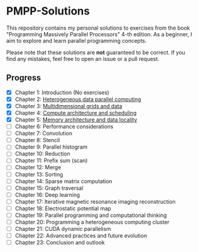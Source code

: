 # PMPP-Solutions
This repository contains my personal solutions to exercises from the book 
"Programming Massively Parallel Processors" 4-th edition. 
As a beginner, I aim to explore and learn parallel programming concepts. 

Please note that these solutions are **not** guaranteed to be correct. 
If you find any mistakes, feel free to open an issue or a pull request.



## Progress
- [x] Chapter 1: Introduction (No exercises)
- [x] Chapter 2: [Heterogeneous data parallel computing](Chapter02/README.md)
- [x] Chapter 3: [Multidimensional grids and data](Chapter03/README.md)
- [x] Chapter 4: [Compute architecture and scheduling](Chapter04/README.md)
- [x] Chapter 5: [Memory architecture and data locality](Chapter05/README.md)
- [ ] Chapter 6: Performance considerations
- [ ] Chapter 7: Convolution
- [ ] Chapter 8: Stencil
- [ ] Chapter 9: Parallel histogram
- [ ] Chapter 10: Reduction
- [ ] Chapter 11: Prefix sum (scan)
- [ ] Chapter 12: Merge
- [ ] Chapter 13: Sorting
- [ ] Chapter 14: Sparse matrix computation
- [ ] Chapter 15: Graph traversal
- [ ] Chapter 16: Deep learning
- [ ] Chapter 17: Iterative magnetic resonance imaging reconstruction
- [ ] Chapter 18: Electrostatic potential map
- [ ] Chapter 19: Parallel programming and computational thinking
- [ ] Chapter 20: Programming a heterogeneous computing cluster
- [ ] Chapter 21: CUDA dynamic parallelism
- [ ] Chapter 22: Advanced practices and future evolution
- [ ] Chapter 23: Conclusion and outlook
